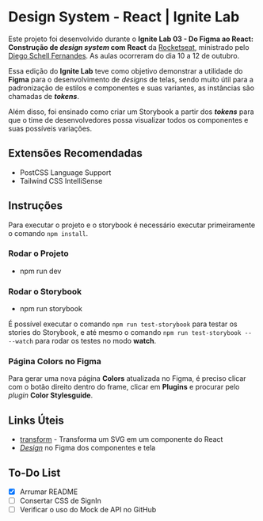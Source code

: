 # Design System - React | Ignite Lab

Este projeto foi desenvolvido durante o **Ignite Lab 03 - Do Figma ao React: Construção de _design system_ com React** da [Rocketseat](https://www.rocketseat.com.br/), ministrado pelo [Diego Schell Fernandes](https://www.linkedin.com/in/diego-schell-fernandes/). As aulas ocorreram do dia 10 a 12 de outubro.  

Essa edição do **Ignite Lab** teve como objetivo demonstrar a utilidade do **Figma** para o desenvolvimento de _designs_ de telas, sendo muito útil para a padronização de estilos  e componentes e suas variantes, as instâncias são chamadas de **_tokens_**.

Além disso, foi ensinado como criar um Storybook a partir dos **_tokens_** para que o time de desenvolvedores possa visualizar todos os componentes e suas possíveis variações.

## Extensões Recomendadas

- PostCSS Language Support
- Tailwind CSS IntelliSense

## Instruções

Para executar o projeto e o storybook é necessário executar primeiramente o comando `npm install`.

### Rodar o Projeto
- npm run dev

### Rodar o Storybook
- npm run storybook

É possível executar o comando `npm run test-storybook` para testar os stories do Storybook, e até mesmo o comando `npm run test-storybook -- --watch` para rodar os testes no modo **watch**.

### Página **Colors** no Figma

Para gerar uma nova página **Colors** atualizada no Figma, é preciso clicar com o botão direito dentro do frame, clicar em **Plugins** e procurar pelo _plugin_ **Color Stylesguide**.

## Links Úteis

- [transform](https://transform.tools/) - Transforma um SVG em um componente do React
- _[Design](https://www.figma.com/file/ivE6zGou1qNDPPhunajS1u/Ignite-Lab-Design-System)_ no Figma dos componentes e tela 

## To-Do List

- [x] Arrumar README
- [ ] Consertar CSS de SignIn  
- [ ] Verificar o uso do Mock de API no GitHub 